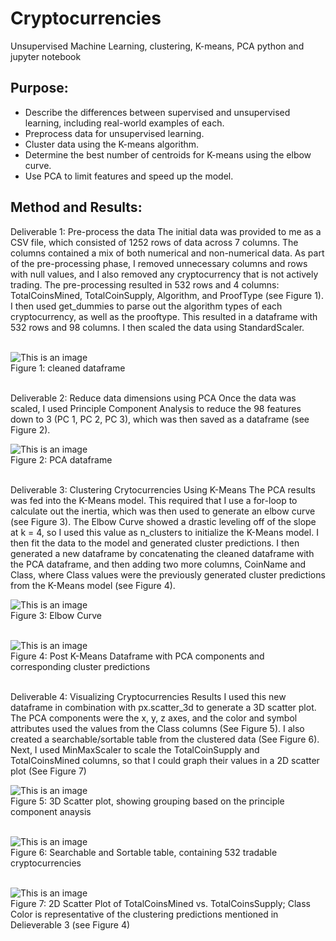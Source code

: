 # Cryptocurrencies
Unsupervised Machine Learning, clustering, K-means, PCA python and jupyter notebook

## Purpose:
* Describe the differences between supervised and unsupervised learning, including real-world examples of each.
* Preprocess data for unsupervised learning.
* Cluster data using the K-means algorithm.
* Determine the best number of centroids for K-means using the elbow curve.
* Use PCA to limit features and speed up the model.

## Method and Results:

Deliverable 1: Pre-process the data 
The initial data was provided to me as a CSV file, which consisted of 1252 rows of data across 7 columns.  The columns contained a mix of both numerical and non-numerical data.  As part of the pre-processing phase, I removed unnecessary columns and rows with null values, and I also removed any cryptocurrency that is not actively trading.  The pre-processing resulted in 532 rows and 4 columns: TotalCoinsMined, TotalCoinSupply, Algorithm, and ProofType (see Figure 1).  I then used get_dummies to parse out the algorithm types of each cryptocurrency, as well as the prooftype.  This resulted in a dataframe with 532 rows and 98 columns.  I then scaled the data using StandardScaler.
<br><br>

![This is an image]()<br>
Figure 1: cleaned dataframe<br><br>

Deliverable 2: Reduce data dimensions using PCA
Once the data was scaled, I used Principle Component Analysis to reduce the 98 features down to 3 (PC 1, PC 2, PC 3), which was then saved as a dataframe (see Figure 2).

![This is an image]()<br>
Figure 2: PCA dataframe<br><br>

Deliverable 3: Clustering Crytocurrencies Using K-Means
The PCA results was fed into the K-Means model.  This required that I use a for-loop to calculate out the inertia, which was then used to generate an elbow curve (see Figure 3).  The Elbow Curve showed a drastic leveling off of the slope at k = 4, so I used this value as n_clusters to initialize the K-Means model.  I then fit the data to the model and generated cluster predictions.  I then generated a new dataframe by concatenating the cleaned dataframe with the PCA dataframe, and then adding two more columns, CoinName and Class, where Class values were the previously generated cluster predictions from the K-Means model (see Figure 4).


![This is an image]()<br>
Figure 3: Elbow Curve<br><br>

![This is an image]()<br>
Figure 4: Post K-Means Dataframe with PCA components and corresponding cluster predictions<br><br>


Deliverable 4: Visualizing Cryptocurrencies Results
I used this new dataframe in combination with px.scatter_3d to generate a 3D scatter plot.  The PCA components were the x, y, z axes, and the color and symbol attributes used the values from the Class columns (See Figure 5).  I also created a searchable/sortable table from the clustered data (See Figure 6).  Next, I used MinMaxScaler to scale the TotalCoinSupply and TotalCoinsMined columns, so that I could graph their values in a 2D scatter plot (See Figure 7)


![This is an image]()<br>
Figure 5: 3D Scatter plot, showing grouping based on the principle component anaysis<br><br>

![This is an image]()<br>
Figure 6: Searchable and Sortable table, containing 532 tradable cryptocurrencies<br><br>

![This is an image]()<br>
Figure 7: 2D Scatter Plot of TotalCoinsMined vs. TotalCoinsSupply; Class Color is representative of the clustering predictions mentioned in Delieverable 3 (see Figure 4)<br><br>

